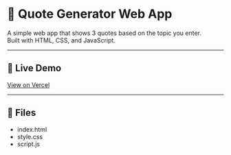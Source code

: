 # 📜 Quote Generator Web App

A simple web app that shows 3 quotes based on the topic you enter.  
Built with HTML, CSS, and JavaScript.

---

## 🔗 Live Demo  
[View on Vercel](https://quote-generator-three-lime.vercel.app/)

---

## 📁 Files  
- index.html  
- style.css  
- script.js  
